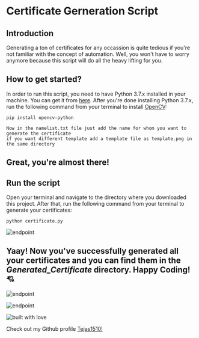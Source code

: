 # Certificate Gerneration Script

## Introduction

Generating a ton of certificates for any occassion is quite tedious if you're not familiar with the concept of automation. Well, you won't have to worry anymore because this script will do all the heavy lifting for you.


## How to get started?

In order to run this script, you need to have Python 3.7.x installed in your machine. You can get it from [here](https://www.python.org/downloads/). After you're done installing Python 3.7.x, run the following command from your terminal to install [OpenCV](https://pypi.org/project/opencv-python/):

```
pip install opencv-python
```
```
Now in the namelist.txt file just add the name for whom you want to generate the certificate
if you want different template add a template file as template.png in the same directory
```

## Great, you're almost there!


## Run the script

Open your terminal and navigate to the directory where you downloaded this project. After that, run the following command from your terminal to generate your certificates:

```
python certificate.py
```

![endpoint](https://raw.githubusercontent.com/NancyNegi23/Hacking-Scripts/Fix-Python-Readme-Files/Python/Certificate_Generator/images/input1.png)

## Yaay! Now you've successfully generated all your certificates and you can find them in the *Generated_Certificate* directory. Happy Coding! 💘


![endpoint](https://raw.githubusercontent.com/NancyNegi23/Hacking-Scripts/Fix-Python-Readme-Files/Python/Certificate_Generator/images/image1.png)

![endpoint](https://raw.githubusercontent.com/NancyNegi23/Hacking-Scripts/Fix-Python-Readme-Files/Python/Certificate_Generator/images/image1.png)

![built with love](https://forthebadge.com/images/badges/built-with-love.svg)

Check out my Github profile [Tejas1510!](https://github.com/Tejas1510)
